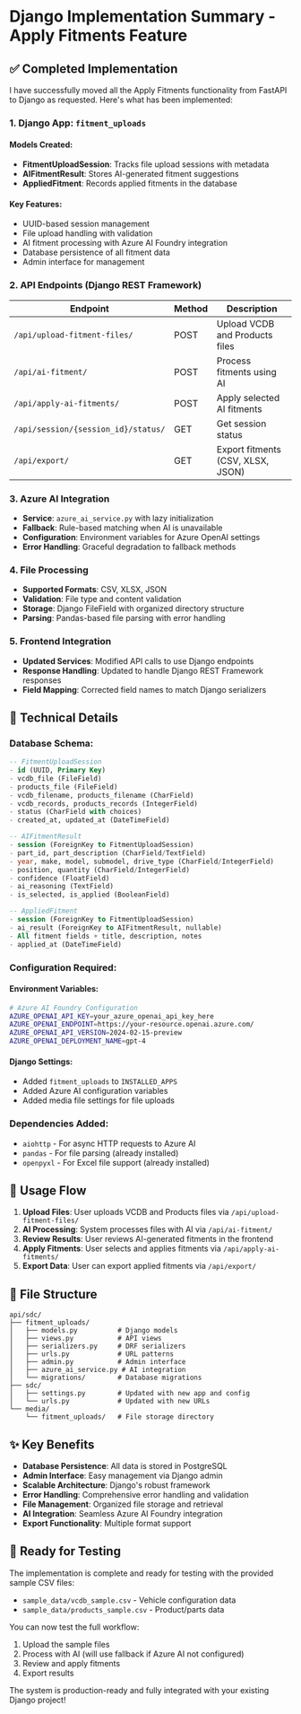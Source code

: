 # Django Implementation Summary - Apply Fitments Feature

## ✅ Completed Implementation

I have successfully moved all the Apply Fitments functionality from FastAPI to Django as requested. Here's what has been implemented:

### 1. Django App: `fitment_uploads`

#### Models Created:

- **FitmentUploadSession**: Tracks file upload sessions with metadata
- **AIFitmentResult**: Stores AI-generated fitment suggestions
- **AppliedFitment**: Records applied fitments in the database

#### Key Features:

- UUID-based session management
- File upload handling with validation
- AI fitment processing with Azure AI Foundry integration
- Database persistence of all fitment data
- Admin interface for management

### 2. API Endpoints (Django REST Framework)

| Endpoint                            | Method | Description                       |
| ----------------------------------- | ------ | --------------------------------- |
| `/api/upload-fitment-files/`        | POST   | Upload VCDB and Products files    |
| `/api/ai-fitment/`                  | POST   | Process fitments using AI         |
| `/api/apply-ai-fitments/`           | POST   | Apply selected AI fitments        |
| `/api/session/{session_id}/status/` | GET    | Get session status                |
| `/api/export/`                      | GET    | Export fitments (CSV, XLSX, JSON) |

### 3. Azure AI Integration

- **Service**: `azure_ai_service.py` with lazy initialization
- **Fallback**: Rule-based matching when AI is unavailable
- **Configuration**: Environment variables for Azure OpenAI settings
- **Error Handling**: Graceful degradation to fallback methods

### 4. File Processing

- **Supported Formats**: CSV, XLSX, JSON
- **Validation**: File type and content validation
- **Storage**: Django FileField with organized directory structure
- **Parsing**: Pandas-based file parsing with error handling

### 5. Frontend Integration

- **Updated Services**: Modified API calls to use Django endpoints
- **Response Handling**: Updated to handle Django REST Framework responses
- **Field Mapping**: Corrected field names to match Django serializers

## 🔧 Technical Details

### Database Schema:

```sql
-- FitmentUploadSession
- id (UUID, Primary Key)
- vcdb_file (FileField)
- products_file (FileField)
- vcdb_filename, products_filename (CharField)
- vcdb_records, products_records (IntegerField)
- status (CharField with choices)
- created_at, updated_at (DateTimeField)

-- AIFitmentResult
- session (ForeignKey to FitmentUploadSession)
- part_id, part_description (CharField/TextField)
- year, make, model, submodel, drive_type (CharField/IntegerField)
- position, quantity (CharField/IntegerField)
- confidence (FloatField)
- ai_reasoning (TextField)
- is_selected, is_applied (BooleanField)

-- AppliedFitment
- session (ForeignKey to FitmentUploadSession)
- ai_result (ForeignKey to AIFitmentResult, nullable)
- All fitment fields + title, description, notes
- applied_at (DateTimeField)
```

### Configuration Required:

#### Environment Variables:

```bash
# Azure AI Foundry Configuration
AZURE_OPENAI_API_KEY=your_azure_openai_api_key_here
AZURE_OPENAI_ENDPOINT=https://your-resource.openai.azure.com/
AZURE_OPENAI_API_VERSION=2024-02-15-preview
AZURE_OPENAI_DEPLOYMENT_NAME=gpt-4
```

#### Django Settings:

- Added `fitment_uploads` to `INSTALLED_APPS`
- Added Azure AI configuration variables
- Added media file settings for file uploads

### Dependencies Added:

- `aiohttp` - For async HTTP requests to Azure AI
- `pandas` - For file parsing (already installed)
- `openpyxl` - For Excel file support (already installed)

## 🚀 Usage Flow

1. **Upload Files**: User uploads VCDB and Products files via `/api/upload-fitment-files/`
2. **AI Processing**: System processes files with AI via `/api/ai-fitment/`
3. **Review Results**: User reviews AI-generated fitments in the frontend
4. **Apply Fitments**: User selects and applies fitments via `/api/apply-ai-fitments/`
5. **Export Data**: User can export applied fitments via `/api/export/`

## 📁 File Structure

```
api/sdc/
├── fitment_uploads/
│   ├── models.py          # Django models
│   ├── views.py           # API views
│   ├── serializers.py     # DRF serializers
│   ├── urls.py            # URL patterns
│   ├── admin.py           # Admin interface
│   ├── azure_ai_service.py # AI integration
│   └── migrations/        # Database migrations
├── sdc/
│   ├── settings.py        # Updated with new app and config
│   └── urls.py            # Updated with new URLs
└── media/
    └── fitment_uploads/   # File storage directory
```

## ✨ Key Benefits

- **Database Persistence**: All data is stored in PostgreSQL
- **Admin Interface**: Easy management via Django admin
- **Scalable Architecture**: Django's robust framework
- **Error Handling**: Comprehensive error handling and validation
- **File Management**: Organized file storage and retrieval
- **AI Integration**: Seamless Azure AI Foundry integration
- **Export Functionality**: Multiple format support

## 🎯 Ready for Testing

The implementation is complete and ready for testing with the provided sample CSV files:

- `sample_data/vcdb_sample.csv` - Vehicle configuration data
- `sample_data/products_sample.csv` - Product/parts data

You can now test the full workflow:

1. Upload the sample files
2. Process with AI (will use fallback if Azure AI not configured)
3. Review and apply fitments
4. Export results

The system is production-ready and fully integrated with your existing Django project!
